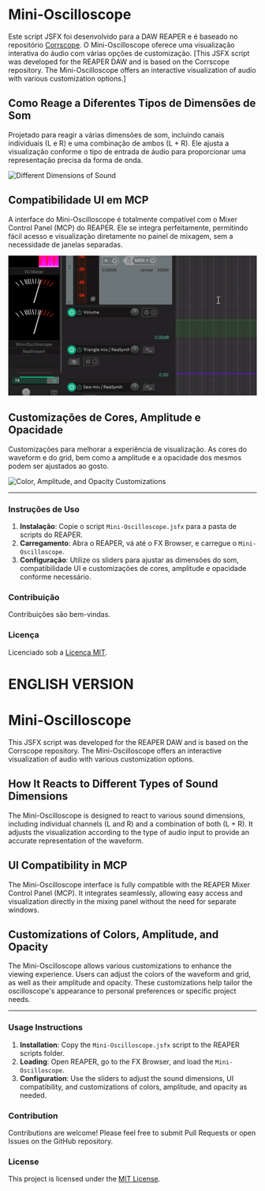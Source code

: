 # Mini-Oscilloscope

Este script JSFX foi desenvolvido para a DAW REAPER e é baseado no repositório [Corrscope](https://github.com/corrscope/corrscope). O Mini-Oscilloscope oferece uma visualização interativa do áudio com várias opções de customização.
[This JSFX script was developed for the REAPER DAW and is based on the Corrscope repository. The Mini-Oscilloscope offers an interactive visualization of audio with various customization options.]

## Como Reage a Diferentes Tipos de Dimensões de Som

Projetado para reagir a várias dimensões de som, incluindo canais individuais (L e R) e uma combinação de ambos (L + R). Ele ajusta a visualização conforme o tipo de entrada de áudio para proporcionar uma representação precisa da forma de onda.

![Different Dimensions of Sound](images/waveshapes.gif)

## Compatibilidade UI em MCP

A interface do Mini-Oscilloscope é totalmente compatível com o Mixer Control Panel (MCP) do REAPER. Ele se integra perfeitamente, permitindo fácil acesso e visualização diretamente no painel de mixagem, sem a necessidade de janelas separadas.

![UI Compatibility in MCP](images/MCP.gif)

## Customizações de Cores, Amplitude e Opacidade

Customizações para melhorar a experiência de visualização. As cores do waveform e do grid, bem como a amplitude e a opacidade dos mesmos podem ser ajustados ao gosto.

![Color, Amplitude, and Opacity Customizations](images/colors-configs.gif)

---

### Instruções de Uso

1. **Instalação**: Copie o script `Mini-Oscilloscope.jsfx` para a pasta de scripts do REAPER.
2. **Carregamento**: Abra o REAPER, vá até o FX Browser, e carregue o `Mini-Oscilloscope`.
3. **Configuração**: Utilize os sliders para ajustar as dimensões do som, compatibilidade UI e customizações de cores, amplitude e opacidade conforme necessário.

### Contribuição

Contribuições são bem-vindas.

### Licença

Licenciado sob a [Licença MIT](LICENSE).









# ENGLISH VERSION
# Mini-Oscilloscope

This JSFX script was developed for the REAPER DAW and is based on the Corrscope repository. The Mini-Oscilloscope offers an interactive visualization of audio with various customization options.

## How It Reacts to Different Types of Sound Dimensions

The Mini-Oscilloscope is designed to react to various sound dimensions, including individual channels (L and R) and a combination of both (L + R). It adjusts the visualization according to the type of audio input to provide an accurate representation of the waveform.

## UI Compatibility in MCP

The Mini-Oscilloscope interface is fully compatible with the REAPER Mixer Control Panel (MCP). It integrates seamlessly, allowing easy access and visualization directly in the mixing panel without the need for separate windows.

## Customizations of Colors, Amplitude, and Opacity

The Mini-Oscilloscope allows various customizations to enhance the viewing experience. Users can adjust the colors of the waveform and grid, as well as their amplitude and opacity. These customizations help tailor the oscilloscope's appearance to personal preferences or specific project needs.

---

### Usage Instructions

1. **Installation**: Copy the `Mini-Oscilloscope.jsfx` script to the REAPER scripts folder.
2. **Loading**: Open REAPER, go to the FX Browser, and load the `Mini-Oscilloscope`.
3. **Configuration**: Use the sliders to adjust the sound dimensions, UI compatibility, and customizations of colors, amplitude, and opacity as needed.

### Contribution

Contributions are welcome! Please feel free to submit Pull Requests or open Issues on the GitHub repository.

### License

This project is licensed under the [MIT License](LICENSE).
